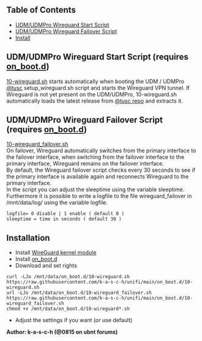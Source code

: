 ## Table of Contents
* [UDM/UDMPro Wireguard Start Script](#udmudmpro-wireguard-start-script-requires-on_bootd)
* [UDM/UDMPro Wireguard Failover Script](#udmudmpro-wireguard-failover-script-requires-on_bootd)
* [Install](#installation)



## UDM/UDMPro Wireguard Start Script (requires [on_boot.d](https://github.com/boostchicken/udm-utilities))
<a href="https://github.com/k-a-s-c-h/unifi/blob/main/on_boot.d/10-wireguard.sh">10-wireguard.sh</a> starts automatically when booting the UDM / UDMPro [@tusc](https://github.com/tusc) setup_wireguard.sh script and starts the Wireguard VPN tunnel. If Wireguard is not yet present on the UDM/UDMPro, 10-wireguard.sh automatically loads the latest release from [@tusc repo](https://github.com/tusc/wireguard-kmod) and extracts it.

## UDM/UDMPro Wireguard Failover Script (requires [on_boot.d](https://github.com/boostchicken/udm-utilities))
<a href="https://github.com/k-a-s-c-h/unifi/blob/main/on_boot.d/10-wireguard_failover.sh">10-wireguard_failover.sh</a><br>
On failover, Wireguard automatically switches from the primary interface to the failover interface, when switching from the failover interface to the primary interface, Wireguard remains on the failover interface.<br>
By default, the Wireguard failover script checks every 30 seconds to see if the primary interface is available again and reconnects Wireguard to the primary interface.<br>
In the script you can adjust the sleeptime using the variable sleeptime. Furthermore it is possible to write a logfile to the file wireguard_failover in /mnt/data/log/ using the variable logfile.

```
logfile= 0 disable | 1 enable ( default 0 )
sleeptime = time in seconds ( default 30 )
```

## Installation
* Install [WireGuard kernel module](https://github.com/tusc/wireguard-kmod)
* Install [on_boot.d](https://github.com/boostchicken/udm-utilities)
* Download and set rights
```
curl -LJo /mnt/data/on_boot.d/10-wireguard.sh https://raw.githubusercontent.com/k-a-s-c-h/unifi/main/on_boot.d/10-wireguard.sh
url -LJo /mnt/data/on_boot.d/10-wireguard_failover.sh https://raw.githubusercontent.com/k-a-s-c-h/unifi/main/on_boot.d/10-wireguard_failover.sh
chmod +x /mnt/data/on_boot.d/10-wireguard*.sh
```
* Adjust the settings if you want (or use default)

<b>Author: k-a-s-c-h (@0815 on ubnt forums)</b>
